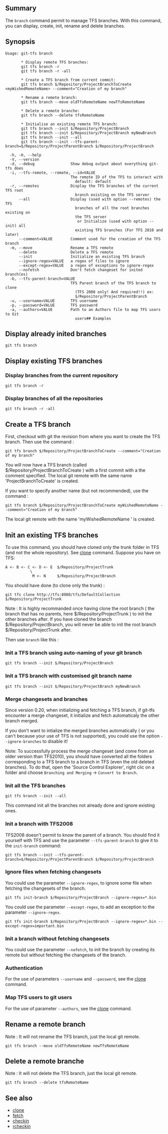 ## Summary

The `branch` command permit to manage TFS branches. With this command, you can display, create, init, rename and delete branches.

## Synopsis
	Usage: git-tfs branch

		   * Display remote TFS branches:
		   git tfs branch -r
		   git tfs branch -r -all

		   * Create a TFS branch from current commit:
		   git tfs branch $/Repository/ProjectBranchToCreate <myWishedRemoteName> --comment="Creation of my branch"

		   * Rename a remote branch:
		   git tfs branch --move oldTfsRemoteName newTfsRemoteName

		   * Delete a remote branche:
		   git tfs branch --delete tfsRemoteName

		   * Initialise an existing remote TFS branch:
		   git tfs branch --init $/Repository/ProjectBranch
		   git tfs branch --init $/Repository/ProjectBranch myNewBranch
		   git tfs branch --init --all
		   git tfs branch --init --tfs-parent-branch=$/Repository/ProjectParentBranch $/Repository/ProjectBranch

	  -h, -H, --help
	  -V, --version
	  -d, --debug                Show debug output about everything git-tfs does
	  -i, --tfs-remote, --remote, --id=VALUE
								 The remote ID of the TFS to interact with
								   default: default
	  -r, --remotes              Display the TFS branches of the current TFS root
								   branch existing on the TFS server
		  --all                  Display (used with option --remotes) the TFS
								   branches of all the root branches existing on
								   the TFS server
									or Initialize (used with option --init) all
								   existing TFS branches (For TFS 2010 and later)
		  --comment=VALUE        Comment used for the creation of the TFS branch
	  -m, --move                 Rename a TFS remote
		  --delete               Delete a TFS remote
		  --init                 Initialize an existing TFS branch
          --ignore-regex=VALUE   a regex of files to ignore
          --except-regex=VALUE   a regex of exceptions to ignore-regex
		  --nofetch              Don't fetch changeset for inited branch(es)
	  -b, --tfs-parent-branch=VALUE
								 TFS Parent branch of the TFS branch to clone
								   (TFS 2008 only! And required!!) ex:
								   $/Repository/ProjectParentBranch
	  -u, --username=VALUE       TFS username
	  -p, --password=VALUE       TFS password
	  -a, --authors=VALUE        Path to an Authors file to map TFS users to Git
								   users## Examples

## Display already inited branches

    git tfs branch

## Display existing TFS branches

### Display branches from the current repository

    git tfs branch -r

### Display branches of all the repositories
    git tfs branch -r -all

## Create a TFS branch

First, checkout with git the revision from where you want to create the TFS branch. Then use the command :

    git tfs branch $/Repository/ProjectBranchToCreate --comment="Creation of my branch"

You will now have a TFS branch (called $/Repository/ProjectBranchToCreate ) with a first commit with a the comment specified. The local git remote with the same name 'ProjectBranchToCreate' is created.

If you want to specify another name (but not recommended), use the command :

    git tfs branch $/Repository/ProjectBranchToCreate myWishedRemoteName --comment="Creation of my branch"

 The local git remote with the name 'myWishedRemoteName ' is created.

## Init an existing TFS branches

To use this command, you should have cloned only the trunk folder in TFS (and not the whole repository). See [clone](clone.md) command.
Suppose you have on TFS:

    A <- B <- C <- D <- E  $/Repository/ProjectTrunk
               \                              
                M <- N     $/Repository/ProjectBranch

You should have done (to clone only the trunk) :

    git tfs clone http://tfs:8080/tfs/DefaultCollection $/Repository/ProjectTrunk

Note : It is highly recommanded once having clone the root branch ( the branch that has no parents, here $/Repository/ProjectTrunk ) to init the other branches after.
If you have cloned the branch $/Repository/ProjectBranch, you will never be able to init the root branch $/Repository/ProjectTrunk after.

Then use `branch` like this :

### Init a TFS branch using auto-naming of your git branch

    git tfs branch --init $/Repository/ProjectBranch

### Init a TFS branch with customised git branch name

    git tfs branch --init $/Repository/ProjectBranch myNewBranch

### Merge changesets and branches

Since version 0.20, when initializing and fetching a TFS branch, if git-tfs encounter a merge changeset, it initialize and fetch automaticaly the other branch merged.

If you don't want to intialize the merged branches automatically ( or you can't because your use of TFS is not supported), you could use the option `--ignore-branches` to disable it!

Note: To successfully process the merge changeset (and come from an older version than TFS2010), you should have converted all the folders corresponding to a TFS branch to a branch in TFS (even the old deleted branches). To do that, open the 'Source Control Explorer', right clic on a folder and choose `Branching and Merging` -> `Convert to Branch`.

### Init all the TFS branches

    git tfs branch --init --all
	
This command init all the branches not already done and ignore existing ones.

### Init a branch with TFS2008

TFS2008 doesn't permit to know the parent of a branch. You should find it yourself with TFS and use the parameter `--tfs-parent-branch` to give it to the `init-branch` command:

    git tfs branch --init --tfs-parent-branch=$/Repository/ProjectParentBranch $/Repository/ProjectBranch

### Ignore files when fetching changesets

You could use the parameter `--ignore-regex`, to ignore some file when fetching the changesets of the branch.

    git tfs init-branch $/Repository/ProjectBranch --ignore-regex=*.bin

You could use the parameter `--except-regex`, to add an exception to the parameter  `--ignore-regex`.

    git tfs init-branch $/Repository/ProjectBranch --ignore-regex=*.bin --except-regex=important.bin

### Init a branch without fetching changesets

You could use the parameter `--nofetch`, to init the branch by creating its remote but without fetching the changesets of the branch.

### Authentication

For the use of parameters `--username` and `--password`, see the [clone](clone.md) command.

### Map TFS users to git users

For the use of parameter `--authors`, see the [clone](clone.md) command.

## Rename a remote branch

Note : It will not rename the TFS branch, just the local git remote.

    git tfs branch --move oldTfsRemoteName newTfsRemoteName


## Delete a remote branche

Note : It will not delete the TFS branch, just the local git remote.

    git tfs branch --delete tfsRemoteName

## See also

* [clone](clone.md)
* [fetch](fetch.md)
* [checkin](checkin.md)
* [rcheckin](rcheckin.md)
